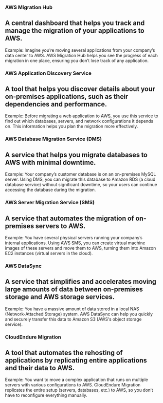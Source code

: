 ### AWS Migration Hub

## A central dashboard that helps you track and manage the migration of your applications to AWS.
Example: Imagine you’re moving several applications from your company’s data center to AWS. AWS Migration Hub helps you see the progress of each migration in one place, ensuring you don’t lose track of any application.

### AWS Application Discovery Service

## A tool that helps you discover details about your on-premises applications, such as their dependencies and performance.
Example: Before migrating a web application to AWS, you use this service to find out which databases, servers, and network configurations it depends on. This information helps you plan the migration more effectively.

### AWS Database Migration Service (DMS)

## A service that helps you migrate databases to AWS with minimal downtime.
Example: Your company’s customer database is on an on-premises MySQL server. Using DMS, you can migrate this database to Amazon RDS (a cloud database service) without significant downtime, so your users can continue accessing the database during the migration.

### AWS Server Migration Service (SMS)

## A service that automates the migration of on-premises servers to AWS.
Example: You have several physical servers running your company’s internal applications. Using AWS SMS, you can create virtual machine images of these servers and move them to AWS, turning them into Amazon EC2 instances (virtual servers in the cloud).

### AWS DataSync

## A service that simplifies and accelerates moving large amounts of data between on-premises storage and AWS storage services.
Example: You have a massive amount of data stored in a local NAS (Network-Attached Storage) system. AWS DataSync can help you quickly and securely transfer this data to Amazon S3 (AWS's object storage service).

### CloudEndure Migration

## A tool that automates the rehosting of applications by replicating entire applications and their data to AWS.
Example: You want to move a complex application that runs on multiple servers with various configurations to AWS. CloudEndure Migration replicates the entire setup (servers, databases, etc.) to AWS, so you don’t have to reconfigure everything manually.
